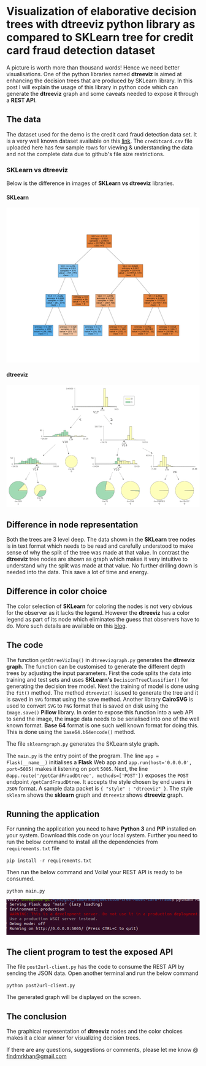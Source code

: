 # Visualization of elaborative decision trees with dtreeviz python library as compared to SKLearn tree for credit card fraud detection dataset

A picture is worth more than thousand words! Hence we need better visualisations. One of the python libraries named **dtreeviz** is aimed at enhancing the decision trees that are produced by SKLearn library. In this post I will explain the usage of this library in python code which can generate the **dtreeviz** graph and some caveats needed to expose it through a **REST API**.


## The data
The dataset used for the demo is the credit card fraud detection data set. It is a very well known dataset available on this [link](https://www.kaggle.com/mlg-ulb/creditcardfraud/download).
The `creditcard.csv` file uploaded here has few sample rows for viewing & understanding the data and not the complete data due to github's file size restrictions.

### SKLearn vs dtreeviz
Below is the difference in images of **SKLearn vs dtreeviz** libraries.


#### SKLearn
![](img/skl42_3.png) 

#### dtreeviz
![](img/dtv42_3.png)

## Difference in node representation
Both the trees are 3 level deep.
The data shown in the **SKLearn** tree nodes is in text format which needs to be read and carefully understood to make sense of why the split of the tree was made at that value. In contrast the **dtreeviz** tree nodes are shown as graph which makes it very intuitive to understand why the split was made at that value. No further drilling down is needed into the data. This save a lot of time and energy. 

## Difference in color choice
The color selection of **SKLearn** for coloring the nodes is not very obvious for the observer as it lacks the legend. However the **dtreeviz** has a color legend as part of its node which eliminates the guess that observers have to do.
More such details are available on this [blog](https://explained.ai/decision-tree-viz/). 


## The code

The function `getDtreeVizImg()` in `dtreevizgraph.py` generates the **dtreeviz graph**. The function can be customised to generate the different depth trees by adjusting the input parameters. First the code splits the data into training and test sets and uses **SKLearn's** `DecisionTreeClassifier()` for generating the decision tree model. Next the training of model is done using the `fit()` method. The method `dtreeviz()` isused to generate the tree and it is saved in `SVG` format using the save method. Another library **CairoSVG** is used to convert `SVG` to `PNG` format that is saved on disk using the `Image.save()` **Pillow** library.
In order to expose this function into a web API to send the image, the image data needs to be serialised into one of the well known format. **Base 64** format is one such well known format for doing this. This is done using the `base64.b64encode()` method.

The file `sklearngraph.py` generates the SKLearn style graph.

The `main.py` is the entry point of the program. The line `app = Flask(__name__)` initialises a **Flask** Web app and `app.run(host='0.0.0.0', port=5005)` makes it listening on port `5005`.
Next, the line `@app.route('/getCardFraudDtree', methods=['POST'])` exposes the `POST` endpoint `/getCardFraudDtree`. It accepts the style chosen by end users in `JSON` format. A sample data packet is `{ "style" : "dtreeviz" }`. The style `sklearn` shows the **sklearn** graph and `dtreeviz` shows **dtreeviz** graph. 

## Running the application
For running the application you need to have **Python 3** and **PIP** installed on your system. Download this code on your local system. Further you need to run the below command to install all the dependencies from `requirements.txt` file

`pip install -r requirements.txt`

Then run the below command and Voila! your REST API is ready to be consumed.

`python main.py`


![](img/running-app.png)


## The client program to test the exposed API
The file `post2url-client.py` has the code to consume the REST API by sending the JSON data.
Open another terminal and run the below command

`python post2url-client.py`

The generated graph will be displayed on the screen.

## The conclusion
The graphical representation of **dtreeviz** nodes and the color choices makes it a clear winner for visualizing decision trees.

If there are any questions, suggestions or comments, please let me know @ findmrkhan@gmail.com
